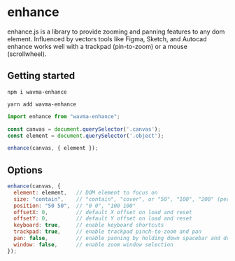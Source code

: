# enhance

enhance.js is a library to provide zooming and panning features to any dom element. Influenced by vectors tools like Figma, Sketch, and Autocad enhance works well with a trackpad (pin-to-zoom) or a mouse (scrollwheel).

## Getting started

`npm i wavma-enhance`

`yarn add wavma-enhance`

```javascript
import enhance from "wavma-enhance";

const canvas = document.querySelector('.canvas');
const element = document.querySelector('.object');

enhance(canvas, { element });
```

## Options

```javascript
enhance(canvas, { 
  element: element,   // DOM element to focus on
  size: "contain",    // "contain", "cover", or "50", "100", "200" (percent)
  position: "50 50",  // "0 0", "100 100" 
  offsetX: 0,         // default X offset on load and reset
  offsetY: 0,         // default Y offset on load and reset
  keyboard: true,     // enable keyboard shortcuts
  trackpad: true,     // enable trackpad pinch-to-zoom and pan
  pan: false,         // enable panning by holding down spacebar and dragging on canvas
  window: false,      // enable zoom window selection
});
```
